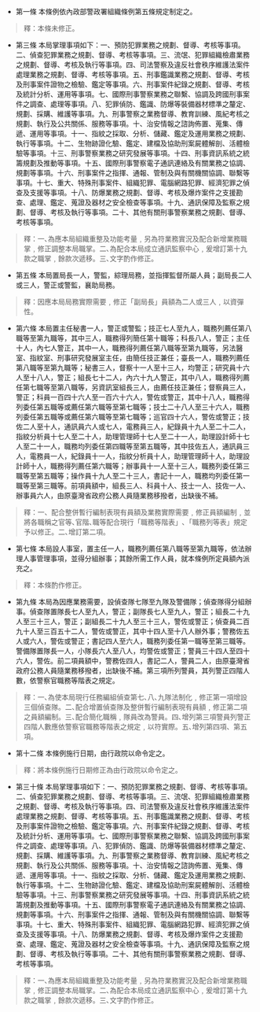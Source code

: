 * 第一條 本條例依內政部警政署組織條例第五條規定制定之。

> 釋：本條未修正。

* 第三條 本局掌理事項如下：一、預防犯罪業務之規劃、督導、考核等事項。二、偵查犯罪業務之規劃、督導、考核等事項。三、流氓、犯罪組織檢肅業務之規劃、督導、考核及執行等事項。四、司法警察及違反社會秩序維護法案件處理業務之規劃、督導、考核等事項。五、刑事鑑識業務之規劃、督導、考核及刑事案件證物之檢驗、鑑定等事項。六、刑事案件紀錄之規劃、督導、考核及統計分析、運用等事項。七、國際刑事警察業務之聯繫、協調及跨國刑事案件之調查、處理等事項。八、犯罪偵防、鑑識、防爆等裝備器材標準之釐定、規劃、採購、維護等事項。九、刑事警察之業務督導、教育訓練、風紀考核之規劃、執行及公共關係、服務等事項。十、治安情報之諮詢佈置、蒐集、傳遞、運用等事項。十一、指紋之採取、分析、儲藏、鑑定及運用業務之規劃、執行等事項。十二、生物跡證化驗、鑑定、建檔及協助刑案屍體解剖、活體檢驗等事項。十三、刑事警察業務之研究發展等事項。十四、刑事資訊系統之統籌規劃及推動等事項。十五、國際刑事警察電子通訊連絡及有關業務之協調、規劃等事項。十六、刑事案件之指揮、通報、管制及與有關機關協調、聯繫等事項。十七、重大、特殊刑事案件、組織犯罪、電腦網路犯罪、經濟犯罪之偵查及支援等事項。十八、防爆業務之規劃、督導、考核及爆炸案件之支援勘查、處理、鑑定、蒐證及器材之安全檢查等事項。十九、通訊保障及監察之規劃、督導、考核及執行等事項。二十、其他有關刑事警察業務之規劃、督導、考核等事項。

> 釋：一､為應本局組織重整及功能考量﹐另為符業務實況及配合新增業務職掌﹐修正調整本局職掌。二､為配合本局成立通訊監察中心﹐爰增訂第十九款之職掌﹐餘款次遞移。三､文字酌作修正。

* 第五條 本局置局長一人，警監，綜理局務，並指揮監督所屬人員；副局長二人或三人，警正或警監，襄助局務。

> 釋：因應本局局務實際需要﹐修正「副局長」員額為二人或三人﹐以資彈性。

* 第六條 本局置主任秘書一人，警正或警監；技正七人至九人，職務列薦任第八職等至第九職等，其中三人，職務得列簡任第十職等；科長八人，警正；主任十人，內七人警正，其中一人，職務得列薦任第八職等至第九職等，另法醫室、指紋室、刑事研究發展室主任，由簡任技正兼任；臺長一人，職務列薦任第八職等至第九職等；秘書三人，督察十一人至十三人，均警正；研究員十六人至十八人，警正；組長七十二人，內六十九人警正，其中八人，職務得列薦任第七職等至第八職等，另資訊室組長三人，由薦任技正兼任；督察員三人，警正；科員一百四十六人至一百六十六人，警佐或警正，其中十八人，職務得列委任第五職等或薦任第六職等至第七職等；技士二十八人至三十六人，職務列委任第五職等或薦任第六職等至第七職等；巡官四十六人，警佐或警正；技佐二人至十人，通訊員六人或七人，電務員三人，紀錄員十九人至二十二人，指紋分析員十七人至二十人，助理管理師十七人至二十一人，助理設計師十七人至二十一人，職務均列委任第四職等至第五職等，其中技佐五人，通訊員三人，電務員一人，紀錄員十一人，指紋分析員十人，助理管理師十人，助理設計師十人，職務得列薦任第六職等；辦事員十一人至十三人，職務列委任第三職等至第五職等；操作員十九人至二十三人，書記十一人，職務均列委任第一職等至第三職等。前項員額中，組長三人、科員十人、技士一人、技佐一人、辦事員六人，由原臺灣省政府公務人員隨業務移撥者，出缺後不補。

> 釋：一、配合整併暫行編制表現有員額及業務實際需要﹐修正員額編制﹐並將各職稱之官等､官階､職等配合現行「職務等階表」､「職務列等表」規定予以修正。二､增訂第二項。

* 第七條 本局設人事室，置主任一人，職務列薦任第八職等至第九職等，依法辦理人事管理事項，並得分組辦事；其餘所需工作人員，就本條例所定員額內派充之。

> 釋：本條酌作修正。

* 第九條 本局為因應業務需要，設偵查隊七隊至九隊及警備隊；偵查隊得分組辦事。偵查隊置隊長七人至九人，警正；副隊長七人至九人，警正；組長二十九人至三十三人，警正；副組長二十九人至三十三人，警佐或警正；偵查員二百九十人至三百五十二人，警佐或警正，其中十四人至十八人辦外事；警務佐五人或六人，警佐或警正；書記四人至六人，職務列委任第一職等至第三職等。警備隊置隊長一人，小隊長六人至八人，均警佐或警正；警員三十四人至四十六人，警佐。前二項員額中，警務佐四人，書記二人，警員二人，由原臺灣省政府公務人員隨業務移撥者，出缺後不補。第三項所列警員，其列警正四階人數，依警察官職務等階表之規定。

> 釋：一､為使本局現行任務編組偵查第七､八､九隊法制化﹐修正第一項增設三個偵查隊。二､配合增置偵查隊及整併暫行編制表現有員額﹐修正第二項之員額編制。三､配合簡化職稱﹐隊員改為警員。四､增列第三項警員列警正四階人數應依警察官職務等階表之規定﹐以符實際。五､增列第四項、第五項。

* 第十二條 本條例施行日期，由行政院以命令定之。

> 釋：將本條例施行日期修正為由行政院以命令定之。

* 第三十條 本局掌理事項如下：一、預防犯罪業務之規劃、督導、考核等事項。二、偵查犯罪業務之規劃、督導、考核等事項。三、流氓、犯罪組織檢肅業務之規劃、督導、考核及執行等事項。四、司法警察及違反社會秩序維護法案件處理業務之規劃、督導、考核等事項。五、刑事鑑識業務之規劃、督導、考核及刑事案件證物之檢驗、鑑定等事項。六、刑事案件紀錄之規劃、督導、考核及統計分析、運用等事項。七、國際刑事警察業務之聯繫、協調及跨國刑事案件之調查、處理等事項。八、犯罪偵防、鑑識、防爆等裝備器材標準之釐定、規劃、採購、維護等事項。九、刑事警察之業務督導、教育訓練、風紀考核之規劃、執行及公共關係、服務等事項。十、治安情報之諮詢佈置、蒐集、傳遞、運用等事項。十一、指紋之採取、分析、儲藏、鑑定及運用業務之規劃、執行等事項。十二、生物跡證化驗、鑑定、建檔及協助刑案屍體解剖、活體檢驗等事項。十三、刑事警察業務之研究發展等事項。十四、刑事資訊系統之統籌規劃及推動等事項。十五、國際刑事警察電子通訊連絡及有關業務之協調、規劃等事項。十六、刑事案件之指揮、通報、管制及與有關機關協調、聯繫等事項。十七、重大、特殊刑事案件、組織犯罪、電腦網路犯罪、經濟犯罪之偵查及支援等事項。十八、防爆業務之規劃、督導、考核及爆炸案件之支援勘查、處理、鑑定、蒐證及器材之安全檢查等事項。十九、通訊保障及監察之規劃、督導、考核及執行等事項。二十、其他有關刑事警察業務之規劃、督導、考核等事項。

> 釋：一､為應本局組織重整及功能考量﹐另為符業務實況及配合新增業務職掌﹐修正調整本局職掌。二､為配合本局成立通訊監察中心﹐爰增訂第十九款之職掌﹐餘款次遞移。三､文字酌作修正。

